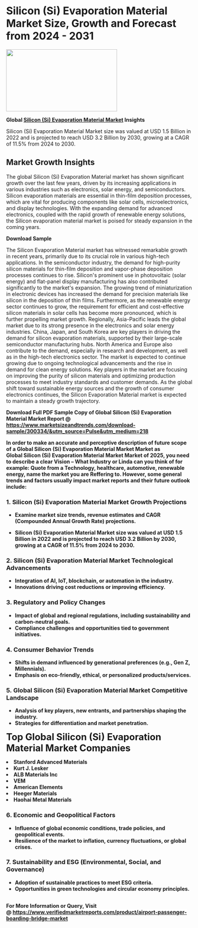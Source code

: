 <H1>Silicon (Si) Evaporation Material Market Size, Growth and Forecast from 2024 - 2031</H1><img class="aligncenter size-medium wp-image-584254" src="https://thirdeyenews.in/wp-content/uploads/2024/09/Global-Market-Research-300x168.jpeg" alt="" width="300" height="168" /><p><strong>Global&nbsp;<a href="https://www.marketsizeandtrends.com/download-sample/300334/&amp;utm_source=Pulse&amp;utm_medium=218">Silicon (Si) Evaporation Material Market</a> Insights</strong></p><p>Silicon (Si) Evaporation Material Market size was valued at USD 1.5 Billion in 2022 and is projected to reach USD 3.2 Billion by 2030, growing at a CAGR of 11.5% from 2024 to 2030.</p><p><h2>Market Growth Insights</h2> <p>The global Silicon (Si) Evaporation Material market has shown significant growth over the last few years, driven by its increasing applications in various industries such as electronics, solar energy, and semiconductors. Silicon evaporation materials are essential in thin-film deposition processes, which are vital for producing components like solar cells, microelectronics, and display technologies. With the expanding demand for advanced electronics, coupled with the rapid growth of renewable energy solutions, the Silicon evaporation material market is poised for steady expansion in the coming years.</p> <p><strong>Download Sample</strong></p> <p>The Silicon Evaporation Material market has witnessed remarkable growth in recent years, primarily due to its crucial role in various high-tech applications. In the semiconductor industry, the demand for high-purity silicon materials for thin-film deposition and vapor-phase deposition processes continues to rise. Silicon's prominent use in photovoltaic (solar energy) and flat-panel display manufacturing has also contributed significantly to the market's expansion. The growing trend of miniaturization in electronic devices has increased the demand for precision materials like silicon in the deposition of thin films. Furthermore, as the renewable energy sector continues to grow, the requirement for efficient and cost-effective silicon materials in solar cells has become more pronounced, which is further propelling market growth. Regionally, Asia-Pacific leads the global market due to its strong presence in the electronics and solar energy industries. China, Japan, and South Korea are key players in driving the demand for silicon evaporation materials, supported by their large-scale semiconductor manufacturing hubs. North America and Europe also contribute to the demand, especially in research and development, as well as in the high-tech electronics sector. The market is expected to continue growing due to ongoing technological advancements and the rise in demand for clean energy solutions. Key players in the market are focusing on improving the purity of silicon materials and optimizing production processes to meet industry standards and customer demands. As the global shift toward sustainable energy sources and the growth of consumer electronics continues, the Silicon Evaporation Material market is expected to maintain a steady growth trajectory.</p> <p><strong></p><p><span class=""><strong>Download Full PDF Sample Copy of Global Silicon (Si) Evaporation Material Market Report</strong> @ <a href="https://www.marketsizeandtrends.com/download-sample/300334/&amp;utm_source=Pulse&amp;utm_medium=218" target="_blank">https://www.marketsizeandtrends.com/download-sample/300334/&amp;utm_source=Pulse&amp;utm_medium=218</a></span></p><p>In order to make an accurate and perceptive description of future scope of a Global&nbsp;Silicon (Si) Evaporation Material Market Market as Global&nbsp;Silicon (Si) Evaporation Material Market Market of 2025, you need to describe a clear Vision &ndash; What Industry or Linda can you think of for example: Quote from a Technology, healthcare, automotive, renewable energy, name the market you are Reffering to. However, some general trends and factors usually impact market reports and their future outlook include:</p><h3>1.&nbsp;<strong>Silicon (Si) Evaporation Material Market Growth Projections</strong></h3><ul><li>Examine market size trends, revenue estimates and CAGR (Compounded Annual Growth Rate) projections.</li><li><p>Silicon (Si) Evaporation Material Market size was valued at USD 1.5 Billion in 2022 and is projected to reach USD 3.2 Billion by 2030, growing at a CAGR of 11.5% from 2024 to 2030.</p></li></ul><h3>2.&nbsp;<strong>Silicon (Si) Evaporation Material Market Technological Advancements</strong></h3><ul><li>Integration of AI, IoT, blockchain, or automation in the industry.</li><li>Innovations driving cost reductions or improving efficiency.</li></ul><h3>3.&nbsp;<strong>Regulatory and Policy Changes</strong></h3><ul><li>Impact of global and regional regulations, including sustainability and carbon-neutral goals.</li><li>Compliance challenges and opportunities tied to government initiatives.</li></ul><h3>4.&nbsp;<strong>Consumer Behavior Trends</strong></h3><ul><li>Shifts in demand influenced by generational preferences (e.g., Gen Z, Millennials).</li><li>Emphasis on eco-friendly, ethical, or personalized products/services.</li></ul><h3>5.&nbsp;<strong>Global Silicon (Si) Evaporation Material Market Competitive Landscape</strong></h3><ul><li>Analysis of key players, new entrants, and partnerships shaping the industry.</li><li>Strategies for differentiation and market penetration.</li></ul><p data-pm-slice="1 1 []"><span style="color: inherit; font-family: inherit; font-size: 25px;">Top Global Silicon (Si) Evaporation Material Market Companies</span></p><div class="" data-test-id=""><p><li>Stanford Advanced Materials</li><li> Kurt J. Lesker</li><li> ALB Materials Inc</li><li> VEM</li><li> American Elements</li><li> Heeger Materials</li><li> Haohai Metal Materials</li></p></div><h3>6.&nbsp;<strong>Economic and Geopolitical Factors</strong></h3><ul><li>Influence of global economic conditions, trade policies, and geopolitical events.</li><li>Resilience of the market to inflation, currency fluctuations, or global crises.</li></ul><h3>7.&nbsp;<strong>Sustainability and ESG (Environmental, Social, and Governance)</strong></h3><ul><li>Adoption of sustainable practices to meet ESG criteria.</li><li>Opportunities in green technologies and circular economy principles.</li></ul><h2><strong style="font-size: 14px;">For More Information or Query, Visit @&nbsp;</strong><a style="background-color: #ffffff; font-size: 14px;" href="https://www.marketsizeandtrends.com/report/silicon-si-evaporation-material-market/" target="_blank">https://www.verifiedmarketreports.com/product/airport-passenger-boarding-bridge-market</a></h2>
